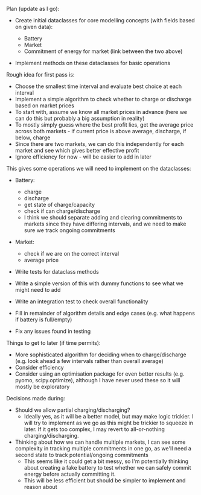 Plan (update as I go):

- Create initial dataclasses for core modelling concepts (with fields based on given data):
  - Battery
  - Market
  - Commitment of energy for market (link between the two above)

- Implement methods on these dataclasses for basic operations

Rough idea for first pass is:
- Choose the smallest time interval and evaluate best choice at each interval
- Implement a simple algorithm to check whether to charge or discharge based on market prices
- To start with, assume we know all market prices in advance (here we can do this but probably a big assumption in reality)
- To mostly simply guess where the best profit lies, get the average price across both markets - if current price is above average, discharge, if below, charge
- Since there are two markets, we can do this independently for each market and see which gives better effective profit
- Ignore efficiency for now - will be easier to add in later

This gives some operations we will need to implement on the dataclasses:
  - Battery: 
    - charge
    - discharge
    - get state of charge/capacity
    - check if can charge/discharge
    - I think we should separate adding and clearing commitments to markets since they have differing intervals, and we need to make sure we track ongoing commitments
  
  - Market:
    - check if we are on the correct interval
    - average price

- Write tests for dataclass methods
- Write a simple version of this with dummy functions to see what we might need to add
- Write an integration test to check overall functionality
- Fill in remainder of algorithm details and edge cases (e.g. what happens if battery is full/empty)
- Fix any issues found in testing

Things to get to later (if time permits):
- More sophisticated algorithm for deciding when to charge/discharge (e.g. look ahead a few intervals rather than overall average)
- Consider efficiency
- Consider using an optimisation package for even better results (e.g. pyomo, scipy.optimize), although I have never used these so it will mostly be exploratory


Decisions made during:
- Should we allow partial charging/discharging?
  - Ideally yes, as it will be a better model, but may make logic trickier. I will try to implement as we go as this might be trickier to squeeze in later. If it gets too complex, I may revert to all-or-nothing charging/discharging.
- Thinking about how we can handle multiple markets, I can see some complexity in tracking multiple commitments in one go, as we'll need a second state to track potential/ongoing commitments
  - This seems like it could get a bit messy, so I'm potentially thinking about creating a fake battery to test whether we can safely commit energy before actually committing it.
  - This will be less efficient but should be simpler to implement and reason about